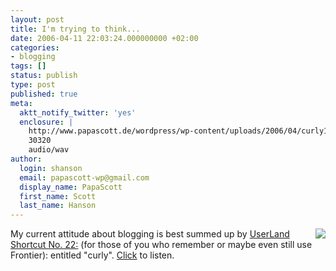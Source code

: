 ```yaml
---
layout: post
title: I'm trying to think...
date: 2006-04-11 22:03:24.000000000 +02:00
categories:
- blogging
tags: []
status: publish
type: post
published: true
meta:
  aktt_notify_twitter: 'yes'
  enclosure: |
    http://www.papascott.de/wordpress/wp-content/uploads/2006/04/curly1.wav
    30320
    audio/wav
author:
  login: shanson
  email: papascott-wp@gmail.com
  display_name: PapaScott
  first_name: Scott
  last_name: Hanson
---
```

<p><a href="http://www.papascott.de/wordpress/wp-content/uploads/2006/04/curly1.wav" title="I'm trying to think but nothing happens!"><img src="http://www.papascott.de/wordpress/wp-content/uploads/2006/04/curly.gif" align="right" border="0" /></a> My current attitude about blogging is best summed up by <a href="http://glossary.userland.com/$1" title="UserLand Global Shortcuts: Page 1 of 13">UserLand Shortcut No. 22:</a> (for those of you who remember or maybe even still use Frontier): entitled "curly". <a href="http://www.papascott.de/wordpress/wp-content/uploads/2006/04/curly1.wav" title="I'm trying to think but nothing happens!">Click</a> to listen. </p>
